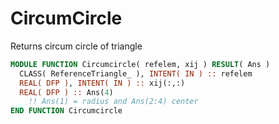 # CircumCircle

Returns circum circle of triangle

```fortran
MODULE FUNCTION Circumcircle( refelem, xij ) RESULT( Ans )
  CLASS( ReferenceTriangle_ ), INTENT( IN ) :: refelem
  REAL( DFP ), INTENT( IN ) :: xij(:,:)
  REAL( DFP ) :: Ans(4)
    !! Ans(1) = radius and Ans(2:4) center
END FUNCTION Circumcircle
```
